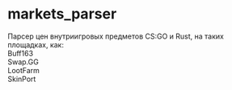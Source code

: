 # markets_parser
Парсер цен внутриигровых предметов CS:GO и Rust, на таких площадках, как:  
Buff163  
Swap.GG  
LootFarm  
SkinPort
